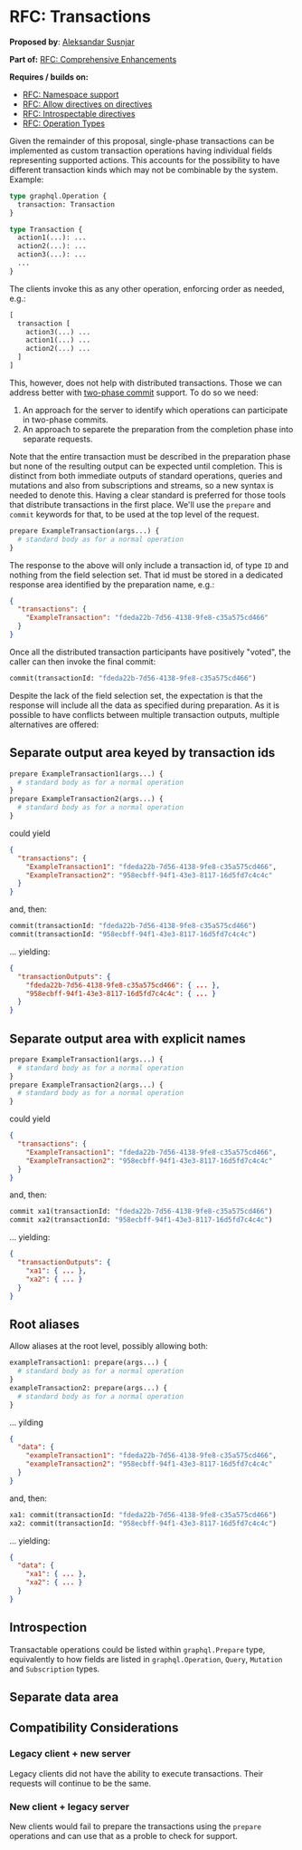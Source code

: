 #  RFC: Transactions

**Proposed by**: [Aleksandar Susnjar](https://github.com/aleksandarsusnjar)

**Part of:** [RFC: Comprehensive Enhancements](ComprehensiveEnhacement.md)

**Requires / builds on:**
- [RFC: Namespace support](Namespacing.md)
- [RFC: Allow directives on directives](DirectivesOnDirectives.md)
- [RFC: Introspectable directives](IntrospectableDirectives.md)
- [RFC: Operation Types](OperationTypes.md)

Given the remainder of this proposal, single-phase transactions can be implemented as custom transaction operations having individual fields representing supported actions. This accounts for the possibility to have different transaction kinds which may not be combinable by the system. Example:

```GraphQL
type graphql.Operation {
  transaction: Transaction
}

type Transaction {
  action1(...): ...
  action2(...): ...
  action3(...): ...
  ...
}
```

The clients invoke this as any other operation, enforcing order as needed, e.g.:

```GraphQL
[
  transaction [
    action3(...) ...
    action1(...) ...
    action2(...) ...
  ]
]
```

This, however, does not help with distributed transactions. Those we can address better with [two-phase commit](https://en.wikipedia.org/wiki/Two-phase_commit_protocol) support. To do so we need:

1. An approach for the server to identify which operations can participate in two-phase commits.
2. An approach to separete the preparation from the completion phase into separate requests.

Note that the entire transaction must be described in the preparation phase but none of the resulting output can be expected until completion. This is distinct from both immediate outputs of standard operations, queries and mutations and also from subscriptions and streams, so a new syntax is needed to denote this. Having a clear standard is preferred for those tools that distribute transactions in the first place. We'll use the `prepare` and `commit` keywords for that, to be used at the top level of the request.

```GraphQL
prepare ExampleTransaction(args...) {
  # standard body as for a normal operation
}
```

The response to the above will only include a transaction id, of type `ID` and nothing from the field selection set. That id must be stored in a dedicated response area identified by the preparation name, e.g.: 

```json
{
  "transactions": {
    "ExampleTransaction": "fdeda22b-7d56-4138-9fe8-c35a575cd466"
  }
}
```

Once all the distributed transaction participants have positively "voted", the caller can then invoke the final commit:

```GraphQL
commit(transactionId: "fdeda22b-7d56-4138-9fe8-c35a575cd466")
```

Despite the lack of the field selection set, the expectation is that the response will include all the data as specified during preparation. As it is possible to have conflicts between multiple transaction outputs, multiple alternatives are offered:

## Separate output area keyed by transaction ids

```GraphQL
prepare ExampleTransaction1(args...) {
  # standard body as for a normal operation
}
prepare ExampleTransaction2(args...) {
  # standard body as for a normal operation
}
```

could yield

```json
{
  "transactions": {
    "ExampleTransaction1": "fdeda22b-7d56-4138-9fe8-c35a575cd466",
    "ExampleTransaction2": "958ecbff-94f1-43e3-8117-16d5fd7c4c4c"
  }
}
```
and, then:

```GraphQL
commit(transactionId: "fdeda22b-7d56-4138-9fe8-c35a575cd466")
commit(transactionId: "958ecbff-94f1-43e3-8117-16d5fd7c4c4c")
```

... yielding:
```json
{
  "transactionOutputs": {
    "fdeda22b-7d56-4138-9fe8-c35a575cd466": { ... },
    "958ecbff-94f1-43e3-8117-16d5fd7c4c4c": { ... }
  }
}
```
## Separate output area with explicit names

```GraphQL
prepare ExampleTransaction1(args...) {
  # standard body as for a normal operation
}
prepare ExampleTransaction2(args...) {
  # standard body as for a normal operation
}
```

could yield

```json
{
  "transactions": {
    "ExampleTransaction1": "fdeda22b-7d56-4138-9fe8-c35a575cd466",
    "ExampleTransaction2": "958ecbff-94f1-43e3-8117-16d5fd7c4c4c"
  }
}
```
and, then:

```GraphQL
commit xa1(transactionId: "fdeda22b-7d56-4138-9fe8-c35a575cd466")
commit xa2(transactionId: "958ecbff-94f1-43e3-8117-16d5fd7c4c4c")
```

... yielding:
```json
{
  "transactionOutputs": {
    "xa1": { ... },
    "xa2": { ... }
  }
}
```

## Root aliases

Allow aliases at the root level, possibly allowing both:

```GraphQL
exampleTransaction1: prepare(args...) {
  # standard body as for a normal operation
}
exampleTransaction2: prepare(args...) {
  # standard body as for a normal operation
}
```
... yilding

```json
{
  "data": {
    "exampleTransaction1": "fdeda22b-7d56-4138-9fe8-c35a575cd466",
    "exampleTransaction2": "958ecbff-94f1-43e3-8117-16d5fd7c4c4c"
  }
}
```

and, then:

```GraphQL
xa1: commit(transactionId: "fdeda22b-7d56-4138-9fe8-c35a575cd466")
xa2: commit(transactionId: "958ecbff-94f1-43e3-8117-16d5fd7c4c4c")
```

... yielding:
```json
{
  "data": {
    "xa1": { ... },
    "xa2": { ... }
  }
}
```

## Introspection 

Transactable operations could be listed within `graphql.Prepare` type, equivalently
to how fields are listed in `graphql.Operation`, `Query`, `Mutation` and `Subscription`
types.

## Separate data area


## Compatibility Considerations

### Legacy client + new server

Legacy clients did not have the ability to execute transactions.
Their requests will continue to be the same.

### New client + legacy server

New clients would fail to prepare the transactions using the `prepare` operations
and can use that as a proble to check for support.

